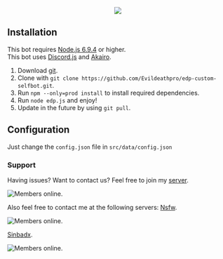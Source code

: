 <p align="center">
    <a href=https://github.com/Evildeathpro/edp-custom-selfbot>
        <img src=https://u.nya.is/uckdrf.png/>
    </a>
</p>  

## Installation
This bot requires [Node.js 6.9.4](https://nodejs.org/en/) or higher.  
This bot uses [Discord.js](https://discord.js.org/) and [Akairo](https://1computer1.github.io/discord-akairo).  

1. Download [git](https://git-scm.com/downloads).
2. Clone with `git clone https://github.com/Evildeathpro/edp-custom-selfbot.git`.
3. Run `npm --only=prod install` to install required dependencies.
4. Run `node edp.js` and enjoy!
5. Update in the future by using `git pull`.

## Configuration
Just change the `config.json` file in `src/data/config.json`

### Support
Having issues? Want to contact us? Feel free to join my [server](https://discord.gg/jj5FzF7/).  

![Members online](https://discordapp.com/api/guilds/307623291479130132/embed.png).

Also feel free to contact me at the following servers:
[Nsfw](https://discord.gg/ZZ4U47x/).

![Members online](https://discordapp.com/api/guilds/359801125882298378/embed.png).

[Sinbadx](https://discord.gg/7jCYpSm/).

![Members online](https://discordapp.com/api/guilds/257889450850254848/embed.png).
